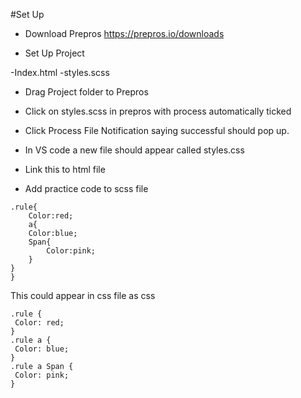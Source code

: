 #Set Up

- Download Prepros https://prepros.io/downloads

- Set Up Project 

-Index.html 
-styles.scss

- Drag Project folder to Prepros

- Click on styles.scss in prepros with process automatically ticked

- Click Process File
Notification saying successful should pop up. 

- In VS code a new file should appear called styles.css

- Link this to html file

- Add practice code to scss file 

```
.rule{
    Color:red;
    a{
    Color:blue;
    Span{
        Color:pink;
    }
}
} 
```








This could appear in css file as css


 ```
.rule {
  Color: red;
}
.rule a {
  Color: blue;
}
.rule a Span {
  Color: pink;
}
```

